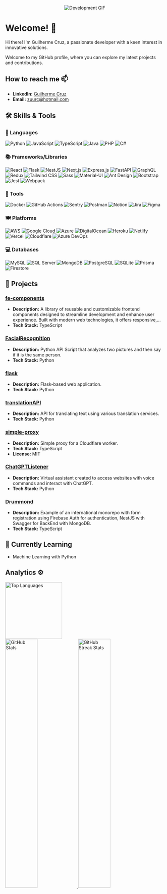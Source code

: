 <p align="center">
  <img src="https://trello-attachments.s3.amazonaws.com/5d7e8031eaec3e42c24aade0/5f0a309642c1865c609c1cac/90786249d0f501a332057f8db5f01ac3/bc9853a836254c4e926b405fa665ba19.gif" alt="Development GIF">
</p>

# Welcome! 👋

Hi there! I'm Guilherme Cruz, a passionate developer with a keen interest in innovative solutions. 

Welcome to my GitHub profile, where you can explore my latest projects and contributions.

## How to reach me 📫

- **LinkedIn:** [Guilherme Cruz](https://www.linkedin.com/in/guilherme-cruz-a6146a72/)
- **Email:** [zuurc@hotmail.com](mailto:zuurc@hotmail.com)

## 🛠️ Skills & Tools

### 👅 Languages
![Python](https://img.shields.io/badge/-Python-333333?style=flat&logo=python)
![JavaScript](https://img.shields.io/badge/-JavaScript-333333?style=flat&logo=javascript)
![TypeScript](https://img.shields.io/badge/-TypeScript-333333?style=flat&logo=typescript)
![Java](https://img.shields.io/badge/-Java-333333?style=flat&logo=java)
![PHP](https://img.shields.io/badge/-PHP-333333?style=flat&logo=php)
![C#](https://img.shields.io/badge/-C%23-333333?style=flat&logo=c-sharp)

### 📚 Frameworks/Libraries
![React](https://img.shields.io/badge/-React-333333?style=flat&logo=react)
![Flask](https://img.shields.io/badge/-Flask-333333?style=flat&logo=flask)
![NestJS](https://img.shields.io/badge/-NestJS-333333?style=flat&logo=nestjs)
![Next.js](https://img.shields.io/badge/-Next.js-333333?style=flat&logo=next.js)
![Express.js](https://img.shields.io/badge/-Express.js-333333?style=flat&logo=express)
![FastAPI](https://img.shields.io/badge/-FastAPI-333333?style=flat&logo=fastapi)
![GraphQL](https://img.shields.io/badge/-GraphQL-333333?style=flat&logo=graphql)
![Redux](https://img.shields.io/badge/-Redux-333333?style=flat&logo=redux)
![Tailwind CSS](https://img.shields.io/badge/-Tailwind%20CSS-333333?style=flat&logo=tailwind-css)
![Sass](https://img.shields.io/badge/-Sass-333333?style=flat&logo=sass)
![Material-UI](https://img.shields.io/badge/-Material%20UI-333333?style=flat&logo=material-ui)
![Ant Design](https://img.shields.io/badge/-Ant%20Design-333333?style=flat&logo=ant-design)
![Bootstrap](https://img.shields.io/badge/-Bootstrap-333333?style=flat&logo=bootstrap)
![Jest](https://img.shields.io/badge/-Jest-333333?style=flat&logo=jest)
![Webpack](https://img.shields.io/badge/-Webpack-333333?style=flat&logo=webpack)

### 🧰 Tools
![Docker](https://img.shields.io/badge/-Docker-333333?style=flat&logo=docker)
![GitHub Actions](https://img.shields.io/badge/-GitHub%20Actions-333333?style=flat&logo=github-actions)
![Sentry](https://img.shields.io/badge/-Sentry-333333?style=flat&logo=sentry)
![Postman](https://img.shields.io/badge/-Postman-333333?style=flat&logo=postman)
![Notion](https://img.shields.io/badge/-Notion-333333?style=flat&logo=notion)
![Jira](https://img.shields.io/badge/-Jira-333333?style=flat&logo=jira)
![Figma](https://img.shields.io/badge/-Figma-333333?style=flat&logo=figma)

### 🍽️ Platforms
![AWS](https://img.shields.io/badge/-AWS-333333?style=flat&logo=amazon-aws)
![Google Cloud](https://img.shields.io/badge/-Google%20Cloud-333333?style=flat&logo=google-cloud)
![Azure](https://img.shields.io/badge/-Azure-333333?style=flat&logo=microsoft-azure)
![DigitalOcean](https://img.shields.io/badge/-DigitalOcean-333333?style=flat&logo=digitalocean)
![Heroku](https://img.shields.io/badge/-Heroku-333333?style=flat&logo=heroku)
![Netlify](https://img.shields.io/badge/-Netlify-333333?style=flat&logo=netlify)
![Vercel](https://img.shields.io/badge/-Vercel-333333?style=flat&logo=vercel)
![Cloudflare](https://img.shields.io/badge/-Cloudflare-333333?style=flat&logo=cloudflare)
![Azure DevOps](https://img.shields.io/badge/-Azure%20DevOps-333333?style=flat&logo=azure-devops)

### 💻 Databases
![MySQL](https://img.shields.io/badge/-MySQL-333333?style=flat&logo=mysql)
![SQL Server](https://img.shields.io/badge/-SQL%20Server-333333?style=flat&logo=microsoft-sql-server)
![MongoDB](https://img.shields.io/badge/-MongoDB-333333?style=flat&logo=mongodb)
![PostgreSQL](https://img.shields.io/badge/-PostgreSQL-333333?style=flat&logo=postgresql)
![SQLite](https://img.shields.io/badge/-SQLite-333333?style=flat&logo=sqlite)
![Prisma](https://img.shields.io/badge/-Prisma-333333?style=flat&logo=prisma)
![Firestore](https://img.shields.io/badge/-Firestore-333333?style=flat&logo=firebase)


## 🔭 Projects

### [fe-components](https://github.com/Guiziii/fe-components)
- **Description:** A library of reusable and customizable frontend components designed to streamline development and enhance user experience. Built with modern web technologies, it offers responsive,…
- **Tech Stack:** TypeScript

### [FacialRecognition](https://github.com/Guiziii/FacialRecognition)
- **Description:** Python API Script that analyzes two pictures and then say if it is the same person.
- **Tech Stack:** Python

### [flask](https://github.com/Guiziii/flask)
- **Description:** Flask-based web application.
- **Tech Stack:** Python

### [translationAPI](https://github.com/Guiziii/translationAPI)
- **Description:** API for translating text using various translation services.
- **Tech Stack:** Python

### [simple-proxy](https://github.com/Guiziii/simple-proxy)
- **Description:** Simple proxy for a Cloudflare worker.
- **Tech Stack:** TypeScript
- **License:** MIT

### [ChatGPTListener](https://github.com/Guiziii/ChatGPTListener)
- **Description:** Virtual assistant created to access websites with voice commands and interact with ChatGPT.
- **Tech Stack:** Python

### [Drummond](https://github.com/Guiziii/Drummond)
- **Description:** Example of an international monorepo with form registration using Firebase Auth for authentication, NestJS with Swagger for BackEnd with MongoDB.
- **Tech Stack:** TypeScript

## 🌱 Currently Learning

- Machine Learning with Python

## Analytics ⚙️

<p align="left">
  <a href="https://github.com/Guiziii">
    <img height="180em" src="https://github-readme-stats-eight-theta.vercel.app/api/top-langs/?username=Guiziii&layout=compact&langs_count=8&theme=radical" alt="Top Languages">
    <br/>
    <img width="45%" src="https://github-readme-stats-git-masterrstaa-rickstaa.vercel.app/api?username=Guiziii&show_icons=true&locale=en&theme=radical" alt="GitHub Stats" />
    <img width="45%" src="https://github-readme-streak-stats.herokuapp.com/?user=Guiziii&theme=radical" alt="GitHub Streak Stats" />
  </a>
</p>


